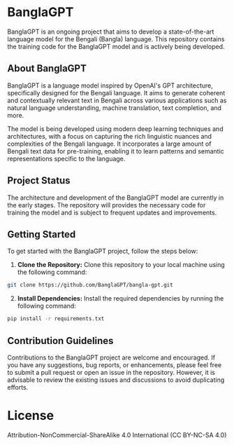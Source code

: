 # BanglaGPT
BanglaGPT is an ongoing project that aims to develop a state-of-the-art language model for the Bengali (Bangla) language. This repository contains the training code for the BanglaGPT model and is actively being developed.

## About BanglaGPT
BanglaGPT is a language model inspired by OpenAI's GPT architecture, specifically designed for the Bengali language. It aims to generate coherent and contextually relevant text in Bengali across various applications such as natural language understanding, machine translation, text completion, and more.

The model is being developed using modern deep learning techniques and architectures, with a focus on capturing the rich linguistic nuances and complexities of the Bengali language. It incorporates a large amount of Bengali text data for pre-training, enabling it to learn patterns and semantic representations specific to the language.

## Project Status
The architecture and development of the BanglaGPT model are currently in the early stages. The repository will provides the necessary code for training the model and is subject to frequent updates and improvements.

## Getting Started
To get started with the BanglaGPT project, follow the steps below:
1. **Clone the Repository:** Clone this repository to your local machine using the following command:
```bash
git clone https://github.com/BanglaGPT/bangla-gpt.git
```

2. **Install Dependencies:** Install the required dependencies by running the following command:
```bash
pip install -r requirements.txt
```

## Contribution Guidelines
Contributions to the BanglaGPT project are welcome and encouraged. If you have any suggestions, bug reports, or enhancements, please feel free to submit a pull request or open an issue in the repository. However, it is advisable to review the existing issues and discussions to avoid duplicating efforts.



# License
Attribution-NonCommercial-ShareAlike 4.0 International (CC BY-NC-SA 4.0)


